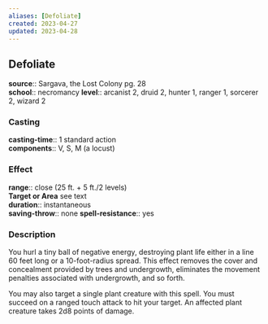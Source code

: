 ```yaml
---
aliases: [Defoliate]
created: 2023-04-27
updated: 2023-04-28
---
```


## Defoliate

**source**:: Sargava, the Lost Colony pg. 28  
**school**:: necromancy
**level**:: arcanist 2, druid 2, hunter 1, ranger 1, sorcerer 2, wizard 2

### Casting

**casting-time**:: 1 standard action  
**components**:: V, S, M (a locust)

### Effect

**range**:: close (25 ft. + 5 ft./2 levels)  
**Target or Area** see text  
**duration**:: instantaneous  
**saving-throw**:: none
**spell-resistance**:: yes

### Description

You hurl a tiny ball of negative energy, destroying plant life either in a line 60 feet long or a 10-foot-radius spread. This effect removes the cover and concealment provided by trees and undergrowth, eliminates the movement penalties associated with undergrowth, and so forth.  
  
You may also target a single plant creature with this spell. You must succeed on a ranged touch attack to hit your target. An affected plant creature takes 2d8 points of damage.
